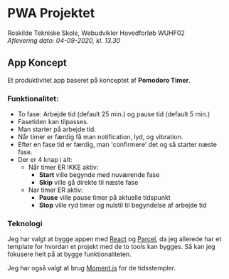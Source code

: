 # PWA Projektet

Roskilde Tekniske Skole, Webudvikler Hovedforløb WUHF02\
_Aflevering dato: 04-09-2020, kl. 13.30_

## App Koncept

Et produktivitet app baseret på konceptet af **Pomodoro Timer**.

### Funktionalitet:

- To fase: Arbejde tid (default 25 min.) og pause tid (default 5 min.)
- Fasetiden kan tilpasses.
- Man starter på arbejde tid.
- Når timer er færdig få man notification, lyd, og vibration.
- Efter en fase tid er færdig, man 'confirmere' det og så starter næste fase.
- Der er 4 knap i alt:
  - Når timer ER IKKE aktiv:
    - **Start** ville begynde med nuværende fase
    - **Skip** ville gå direkte til næste fase
  - Nar timer ER aktiv:
    - **Pause** ville pause timer på aktuelle tidspunkt
    - **Stop** ville ryd timer og nulstil til begyndelse af arbejde tid

### Teknologi

Jeg har valgt at bygge appen med [React](http://reactjs.org/) og [Parcel](https://parceljs.org/), da jeg allerede har et template for hvordan et projekt med de to tools kan bygges. Så kan jeg fokusere helt på at bygge funktionaliteten.

Jeg har også valgt at brug [Moment.js](https://momentjs.com/) for de tidsstempler.
